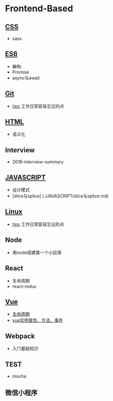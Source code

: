# Frontend-Based

## [CSS](./CSS/)
- sass

## [ES6](./ES6/)
- 解构
- Promise
- async与await

## [Git](./Git)

- [tips](./Git/tips.md) 工作日常容易忘记的点

## [HTML](./HTML)
- 语义化

## Interview
- 2018-interview-summary

## [JAVASCRIPT](./JAVASCRIPT)
- 设计模式
- [slice与splice] (./JAVASCRIPT/slice与splice.md)

## [Linux](./Linux)
- [tips](./Linux/tips.md)  工作日常容易忘记的点

## Node
- 用node搭建第一个小应用

## React
- 生命周期
- react-redux
  
## [Vue](./Vue)

- [生命周期](./Vue/生命周期.md)
- [vue实例属性、方法、事件](./Vue/vue实例属性、方法、事件.md)

## Webpack
- 入门基础知识

## TEST

- mocha

## 微信小程序